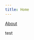 ```yaml
---
title: Home
---
```


[About](/about/)

test

<!--
  [ Blog 글 작성 규칙 ]
  1. 일반적으로 제목에서 각 단어의 첫 글자를 대문자로 쓰는 것이 좋습니다. 이렇게 하면 제목이 눈에 더 잘 띄고 읽기 쉽게 됩니다. 
-->